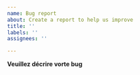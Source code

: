 ```yaml
---
name: Bug report
about: Create a report to help us improve
title: ''
labels: ''
assignees: ''

---
```


**Veuillez décrire vorte bug**
